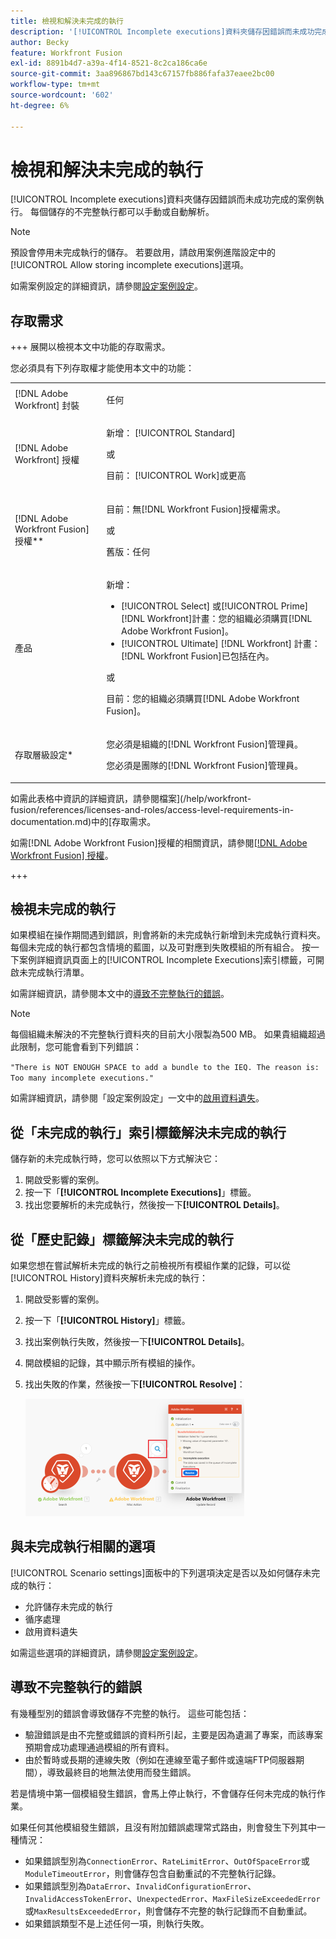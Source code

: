 ```yaml
---
title: 檢視和解決未完成的執行
description: '[!UICONTROL Incomplete executions]資料夾儲存因錯誤而未成功完成的案例執行。 每個儲存的不完整執行都可以手動或自動解析。'
author: Becky
feature: Workfront Fusion
exl-id: 8891b4d7-a39a-4f14-8521-8c2ca186ca6e
source-git-commit: 3aa896867bd143c67157fb886fafa37eaee2bc00
workflow-type: tm+mt
source-wordcount: '602'
ht-degree: 6%

---
```


# 檢視和解決未完成的執行

[!UICONTROL Incomplete executions]資料夾儲存因錯誤而未成功完成的案例執行。 每個儲存的不完整執行都可以手動或自動解析。

>[!NOTE]
>
>預設會停用未完成執行的儲存。 若要啟用，請啟用案例進階設定中的[!UICONTROL Allow storing incomplete executions]選項。
>
>如需案例設定的詳細資訊，請參閱[設定案例設定](/help/workfront-fusion/create-scenarios/config-scenarios-settings/configure-scenario-settings.md)。

## 存取需求

+++ 展開以檢視本文中功能的存取需求。

您必須具有下列存取權才能使用本文中的功能：

<table style="table-layout:auto">
 <col> 
 <col> 
 <tbody> 
  <tr> 
   <td role="rowheader">[!DNL Adobe Workfront] 封裝</td> 
   <td> <p>任何</p> </td> 
  </tr> 
  <tr data-mc-conditions=""> 
   <td role="rowheader">[!DNL Adobe Workfront] 授權</td> 
   <td> <p>新增： [!UICONTROL Standard]</p><p>或</p><p>目前： [!UICONTROL Work]或更高</p> </td> 
  </tr> 
  <tr> 
   <td role="rowheader">[!DNL Adobe Workfront Fusion] 授權**</td> 
   <td>
   <p>目前：無[!DNL Workfront Fusion]授權需求。</p>
   <p>或</p>
   <p>舊版：任何 </p>
   </td> 
  </tr> 
  <tr> 
   <td role="rowheader">產品</td> 
   <td>
   <p>新增：</p> <ul><li>[!UICONTROL Select] 或[!UICONTROL Prime] [!DNL Workfront]計畫：您的組織必須購買[!DNL Adobe Workfront Fusion]。</li><li>[!UICONTROL Ultimate] [!DNL Workfront] 計畫： [!DNL Workfront Fusion]已包括在內。</li></ul>
   <p>或</p>
   <p>目前：您的組織必須購買[!DNL Adobe Workfront Fusion]。</p>
   </td> 
  </tr>
  <tr data-mc-conditions=""> 
   <td role="rowheader">存取層級設定*</td> 
   <td> 
     <p>您必須是組織的[!DNL Workfront Fusion]管理員。</p>
     <p>您必須是團隊的[!DNL Workfront Fusion]管理員。</p>
   </td> 
  </tr> 
   </td> 
  </tr> 
 </tbody> 
</table>

如需此表格中資訊的詳細資訊，請參閱檔案](/help/workfront-fusion/references/licenses-and-roles/access-level-requirements-in-documentation.md)中的[存取需求。

如需[!DNL Adobe Workfront Fusion]授權的相關資訊，請參閱[[!DNL Adobe Workfront Fusion] 授權](/help/workfront-fusion/set-up-and-manage-workfront-fusion/licensing-operations-overview/license-automation-vs-integration.md)。

+++

## 檢視未完成的執行

如果模組在操作期間遇到錯誤，則會將新的未完成執行新增到未完成執行資料夾。 每個未完成的執行都包含情境的藍圖，以及可對應到失敗模組的所有組合。 按一下案例詳細資訊頁面上的[!UICONTROL Incomplete Executions]索引標籤，可開啟未完成執行清單。

<!--

![Incomplete executions tab](assets/incomplete-executions-tab-350x102.png)

-->

如需詳細資訊，請參閱本文中的[導致不完整執行的錯誤](#errors-resulting-into-incomplete-executions)。

>[!NOTE]
>
>每個組織未解決的不完整執行資料夾的目前大小限製為500 MB。 如果貴組織超過此限制，您可能會看到下列錯誤：
>
>`"There is NOT ENOUGH SPACE to add a bundle to the IEQ. The reason is: Too many incomplete executions."`
>
>如需詳細資訊，請參閱「設定案例設定」一文中的[啟用資料遺失](/help/workfront-fusion/create-scenarios/config-scenarios-settings/configure-scenario-settings.md#enable-data-loss)。


## 從「未完成的執行」索引標籤解決未完成的執行

儲存新的未完成執行時，您可以依照以下方式解決它：

1. 開啟受影響的案例。
1. 按一下「**[!UICONTROL Incomplete Executions]**」標籤。
1. 找出您要解析的未完成執行，然後按一下&#x200B;**[!UICONTROL Details]**。


## 從「歷史記錄」標籤解決未完成的執行

如果您想在嘗試解析未完成的執行之前檢視所有模組作業的記錄，可以從[!UICONTROL History]資料夾解析未完成的執行：

1. 開啟受影響的案例。
1. 按一下「**[!UICONTROL History]**」標籤。
1. 找出案例執行失敗，然後按一下&#x200B;**[!UICONTROL Details]**。
1. 開啟模組的記錄，其中顯示所有模組的操作。
1. 找出失敗的作業，然後按一下&#x200B;**[!UICONTROL Resolve]**：

   ![解析按鈕](assets/resolve-btn-350x188.png)

## 與未完成執行相關的選項

[!UICONTROL Scenario settings]面板中的下列選項決定是否以及如何儲存未完成的執行：

* 允許儲存未完成的執行
* 循序處理
* 啟用資料遺失

如需這些選項的詳細資訊，請參閱[設定案例設定](/help/workfront-fusion/create-scenarios/config-scenarios-settings/configure-scenario-settings.md)。

## 導致不完整執行的錯誤

有幾種型別的錯誤會導致儲存不完整的執行。 這些可能包括：

* 驗證錯誤是由不完整或錯誤的資料所引起，主要是因為遺漏了專案，而該專案預期會成功處理通過模組的所有資料。
* 由於暫時或長期的連線失敗（例如在連線至電子郵件或遠端FTP伺服器期間），導致最終目的地無法使用而發生錯誤。

若是情境中第一個模組發生錯誤，會馬上停止執行，不會儲存任何未完成的執行作業。

如果任何其他模組發生錯誤，且沒有附加錯誤處理常式路由，則會發生下列其中一種情況：

* 如果錯誤型別為`ConnectionError`、`RateLimitError`、`OutOfSpaceError`或`ModuleTimeoutError`，則會儲存包含自動重試的不完整執行記錄。
* 如果錯誤型別為`DataError`、`InvalidConfigurationError`、`InvalidAccessTokenError`、`UnexpectedError`、`MaxFileSizeExceededError`或`MaxResultsExceededError`，則會儲存不完整的執行記錄而不自動重試。
* 如果錯誤類型不是上述任何一項，則執行失敗。
